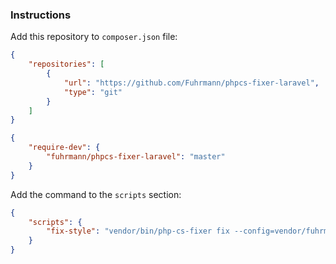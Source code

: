 ### Instructions

Add this repository to `composer.json` file:

```json
{
    "repositories": [
        {
            "url": "https://github.com/Fuhrmann/phpcs-fixer-laravel",
            "type": "git"
        }
    ]
}
```

```json
{
    "require-dev": {
        "fuhrmann/phpcs-fixer-laravel": "master"
    }
}
```

Add the command to the `scripts` section:

```json
{
    "scripts": {
        "fix-style": "vendor/bin/php-cs-fixer fix --config=vendor/fuhrmann/phpcs-fixer-laravel/.php_cs.dist --ansi"
    }
}
```
